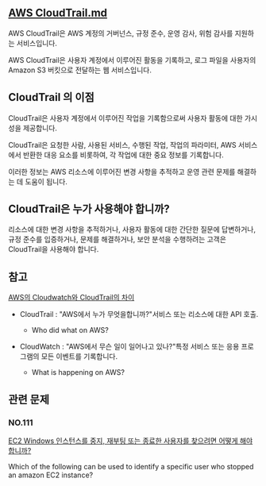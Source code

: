 ## [AWS CloudTrail.md](https://aws.amazon.com/ko/cloudtrail/)

AWS CloudTrail은 AWS 계정의 거버넌스, 규정 준수, 운영 감사, 위험 감사를 지원하는 서비스입니다.

AWS CloudTrail은 사용자 계정에서 이루어진 활동을 기록하고, 로그 파일을 사용자의 Amazon S3 버킷으로 전달하는 웹 서비스입니다.

## CloudTrail 의 이점

CloudTrail은 사용자 계정에서 이루어진 작업을 기록함으로써 사용자 활동에 대한 가시성을 제공합니다.

CloudTrail은 요청한 사람, 사용된 서비스, 수행된 작업, 작업의 파라미터, AWS 서비스에서 반환한 대응 요소를 비롯하여, 각 작업에 대한 중요 정보를 기록합니다.

이러한 정보는 AWS 리소스에 이루어진 변경 사항을 추적하고 운영 관련 문제를 해결하는 데 도움이 됩니다.

## CloudTrail은 누가 사용해야 합니까?

리소스에 대한 변경 사항을 추적하거나, 사용자 활동에 대한 간단한 질문에 답변하거나, 규정 준수를 입증하거나, 문제를 해결하거나, 보안 분석을 수행하려는 고객은 CloudTrail을 사용해야 합니다.

## 참고

[AWS의 Cloudwatch와 CloudTrail의 차이](https://www.enqdeq.net/282)

   * CloudTrail : "AWS에서 누가 무엇을합니까?"서비스 또는 리소스에 대한 API 호출.
      * Who did what on AWS?

   * CloudWatch : "AWS에서 무슨 일이 일어나고 있나?"특정 서비스 또는 응용 프로그램의 모든 이벤트를 기록합니다.
      * What is happening on AWS?

## 관련 문제

### NO.111 

[EC2 Windows 인스턴스를 중지, 재부팅 또는 종료한 사용자를 찾으려면 어떻게 해야 합니까?](https://aws.amazon.com/ko/premiumsupport/knowledge-center/ec2-windows-identify-stop-reboot/)

Which of the following can be used to identify a specific user who stopped an amazon EC2 instance?
